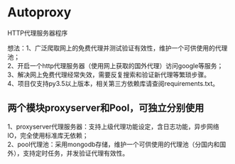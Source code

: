# Autoproxy

HTTP代理服务器程序

想法：1、广泛爬取网上的免费代理并测试验证有效性，维护一个可供使用的代理池；  
      2、开启一个http代理服务器（使用网上获取的国外代理）访问google等服务；  
      3、解决网上免费代理经常失效，需要反复搜索和验证新代理等繁琐步骤。  
      4、项目仅支持py3.5以上版本，相关第三方依赖库请查阅requirements.txt。  

## 两个模块proxyserver和Pool，可独立分别使用
1、proxyserver代理服务器：支持上级代理功能设定，含日志功能，异步网络IO，完全使用标准库无依赖；  
2、pool代理池：采用mongodb存储，维护一个可供使用的代理池（分国内和国外），支持定时任务，并发验证代理有效性。



